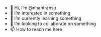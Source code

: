 - 👋 Hi, I’m @nhantransu
- 👀 I’m interested in something
- 🌱 I’m currently learning something
- 💞️ I’m looking to collaborate on something
- 📫 How to reach me here

<!---
nhantransu/nhantransu is a ✨ special ✨ repository because its `README.md` (this file) appears on your GitHub profile.
You can click the Preview link to take a look at your changes.
--->

